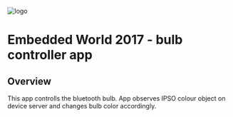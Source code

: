 ![logo](https://static.creatordev.io/logo-md-s.svg)

# Embedded World 2017 - bulb controller app

## Overview

This app controlls the bluetooth bulb. App observes IPSO colour object on device server and changes bulb color accordingly.